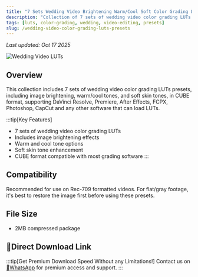 ```yaml
---
title: "7 Sets Wedding Video Brightening Warm/Cool Soft Color Grading LUTs Presets"
description: "Collection of 7 sets of wedding video color grading LUTs presets for DaVinci Resolve, AE, PR, FCPX, CapCut and other software supporting LUTs."
tags: [luts, color-grading, wedding, video-editing, presets]
slug: /wedding-video-color-grading-luts-presets
---
```


_Last updated: Oct 17 2025_

![Wedding Video LUTs](https://www.gfxcamp.com/wp-content/uploads/2025/10/illume-luts.jpg)

## Overview

This collection includes 7 sets of wedding video color grading LUTs presets, including image brightening, warm/cool tones, and soft skin tones, in CUBE format, supporting DaVinci Resolve, Premiere, After Effects, FCPX, Photoshop, CapCut and any other software that can load LUTs.

:::tip[Key Features]
- 7 sets of wedding video color grading LUTs
- Includes image brightening effects
- Warm and cool tone options
- Soft skin tone enhancement
- CUBE format compatible with most grading software
:::

## Compatibility

Recommended for use on Rec-709 formatted videos. For flat/gray footage, it's best to restore the image first before using these presets.

## File Size

- 2MB compressed package

## 🚀Direct Download Link

:::tip[Get Premium Download Speed Without any Limitations!]
Contact us on [💬WhatsApp](https://wa.me/+8613237610083) for premium  access and support.
:::
